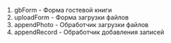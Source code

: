 1. gbForm - Форма гостевой книги
2. uploadForm - Форма загрузки файлов
3. appendPhoto - Обработчик загрузки файлов
4. appendRecord - Обработчик добавления записей
